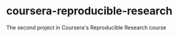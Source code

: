 coursera-reproducible-research
==============================

The second project in Coursera's Reproducible Research course
